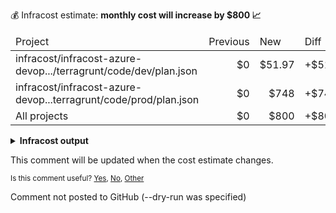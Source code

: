 
💰 Infracost estimate: **monthly cost will increase by $800 📈**
<table>
  <thead>
    <td>Project</td>
    <td>Previous</td>
    <td>New</td>
    <td>Diff</td>
  </thead>
  <tbody>
    <tr>
      <td>infracost/infracost-azure-devop.../terragrunt/code/dev/plan.json</td>
      <td align="right">$0</td>
      <td align="right">$51.97</td>
      <td>+$51.97</td>
    </tr>
    <tr>
      <td>infracost/infracost-azure-devop...terragrunt/code/prod/plan.json</td>
      <td align="right">$0</td>
      <td align="right">$748</td>
      <td>+$748</td>
    </tr>
    <tr>
      <td>All projects</td>
      <td align="right">$0</td>
      <td align="right">$800</td>
      <td>+$800</td>
    </tr>
  </tbody>
</table>

<details>
<summary><strong>Infracost output</strong></summary>

```
Project: infracost/infracost-azure-devops/examples/plan-json/terragrunt/code/dev/plan.json

+ aws_instance.web_app
  +$51.97

    + Instance usage (Linux/UNIX, on-demand, t2.micro)
      +$8.47

    + root_block_device
    
        + Storage (general purpose SSD, gp2)
          +$5.00

    + ebs_block_device[0]
    
        + Storage (provisioned IOPS SSD, io1)
          +$12.50
    
        + Provisioned IOPS
          +$26.00

+ aws_lambda_function.hello_world
  Monthly cost depends on usage

    + Requests
      Monthly cost depends on usage
        +$0.20 per 1M requests

    + Duration (first 6B)
      Monthly cost depends on usage
        +$0.0000166667 per GB-seconds

Monthly cost change for infracost/infracost-azure-devops/examples/plan-json/terragrunt/code/dev/plan.json
Amount:  +$51.97 ($0.00 → $51.97)

──────────────────────────────────
Project: infracost/infracost-azure-devops/examples/plan-json/terragrunt/code/prod/plan.json

+ aws_instance.web_app
  +$748

    + Instance usage (Linux/UNIX, on-demand, m5.4xlarge)
      +$561

    + root_block_device
    
        + Storage (general purpose SSD, gp2)
          +$10.00

    + ebs_block_device[0]
    
        + Storage (provisioned IOPS SSD, io1)
          +$125
    
        + Provisioned IOPS
          +$52.00

+ aws_lambda_function.hello_world
  Monthly cost depends on usage

    + Requests
      Monthly cost depends on usage
        +$0.20 per 1M requests

    + Duration (first 6B)
      Monthly cost depends on usage
        +$0.0000166667 per GB-seconds

Monthly cost change for infracost/infracost-azure-devops/examples/plan-json/terragrunt/code/prod/plan.json
Amount:  +$748 ($0.00 → $748)

──────────────────────────────────
Key: ~ changed, + added, - removed

4 cloud resources were detected:
∙ 4 were estimated, all of which include usage-based costs, see https://infracost.io/usage-file
```
</details>

This comment will be updated when the cost estimate changes.

<sub>
  Is this comment useful? <a href="https://dashboard.infracost.io/feedback/redirect?runId=&value=yes" rel="noopener noreferrer" target="_blank">Yes</a>, <a href="https://dashboard.infracost.io/feedback/redirect?runId=&value=no" rel="noopener noreferrer" target="_blank">No</a>, <a href="https://dashboard.infracost.io/feedback/redirect?runId=&value=other" rel="noopener noreferrer" target="_blank">Other</a>
</sub>

Comment not posted to GitHub (--dry-run was specified)
